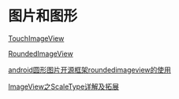 # 图片和图形

[TouchImageView](https://github.com/MikeOrtiz/TouchImageView)

[RoundedImageView](https://github.com/vinc3m1/RoundedImageView)

[android圆形图片开源框架roundedimageview的使用](https://blog.csdn.net/hdhhd/article/details/100073735)

[ImageView之ScaleType详解及拓展](https://juejin.im/post/5a27a5ca6fb9a0450b66436e)




